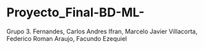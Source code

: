 # Proyecto_Final-BD-ML-
Grupo 3.
Fernandes, Carlos Andres
Ifran, Marcelo Javier
Villacorta, Federico Roman
Araujo, Facundo Ezequiel
